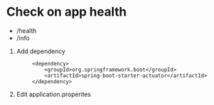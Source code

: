 # Check on app health
- /health 
- /info
  
1. Add dependency
   ```
   		<dependency>
			<groupId>org.springframework.boot</groupId>
			<artifactId>spring-boot-starter-actuator</artifactId>
		</dependency>
   ```
2. Edit application.properites
